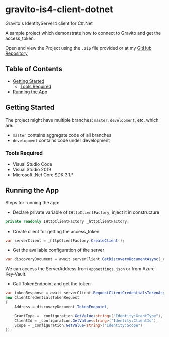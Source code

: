 # gravito-is4-client-dotnet
Gravito's IdentityServer4 client for C#.Net

A sample project which demonstrate how to connect to Gravito and get the access_token.

Open and view the Project using the `.zip` file provided or at my [GitHub Repository]

## Table of Contents
- [Getting Started](#getting-started)
	- [Tools Required](#tools-required)
- [Running the App](#running-the-app)

## Getting Started

The project might have multiple branches: `master`, `development`, etc. which are:

* `master` contains aggregate code of all branches
* `development` contains code under development

### Tools Required

* Visual Studio Code
* Visual Studio 2019
* Microsoft .Net Core SDK 3.1.*

## Running the App

Steps for running the app:

* Declare private variable of `IHttpClientFactory`, inject it in constructure
```c#
private readonly IHttpClientFactory _httpClientFactory;
```

* Create client for getting the access_token
```c#
var serverClient = _httpClientFactory.CreateClient();
```

* Get the available configuration of the server
```c#
var discoveryDocument = await serverClient.GetDiscoveryDocumentAsync(_configuration.GetValue<string>("Identity:ServerAddress"));
```

We can access the ServerAddress from `appsettings.json` or from Azure Key-Vault.


* Call TokenEndpoint and get the token
```c#
var tokenResponse = await serverClient.RequestClientCredentialsTokenAsync (
new ClientCredentialsTokenRequest
{
    Address = discoveryDocument.TokenEndpoint,

    GrantType = _configuration.GetValue<string>("Identity:GrantType"),
    ClientId = _configuration.GetValue<string>("Identity:ClientId"),
    Scope = _configuration.GetValue<string>("Identity:Scope")
});
```

[GitHub Repository]: https://github.com/GravitoLtd/gravito-client-dotnet

[Website]:(https://www.gravito.net)
